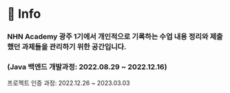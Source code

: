 # 📌 Info


### NHN Academy 광주 1기에서 개인적으로 기록하는 수업 내용 정리와 제출했던 과제들을 관리하기 위한 공간입니다.
### (Java 백엔드 개발과정: 2022.08.29 ~ 2022.12.16)

프로젝트 인증 과정: 2022.12.26 ~ 2023.03.03
